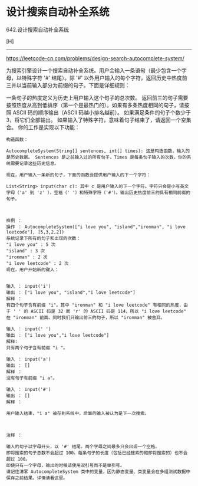 # 设计搜索自动补全系统

642.设计搜索自动补全系统

[H]

---

https://leetcode-cn.com/problems/design-search-autocomplete-system/

为搜索引擎设计一个搜索自动补全系统。用户会输入一条语句（最少包含一个字母，以特殊字符 '#' 结尾）。除 '#' 以外用户输入的每个字符，返回历史中热度前三并以当前输入部分为前缀的句子。下面是详细规则：

一条句子的热度定义为历史上用户输入这个句子的总次数。
返回前三的句子需要按照热度从高到低排序（第一个是最热门的）。如果有多条热度相同的句子，请按照 ASCII 码的顺序输出（ASCII 码越小排名越前）。
如果满足条件的句子个数少于 3，将它们全部输出。
如果输入了特殊字符，意味着句子结束了，请返回一个空集合。
你的工作是实现以下功能：
```
构造函数：

AutocompleteSystem(String[] sentences, int[] times): 这是构造函数，输入的是历史数据。 Sentences 是之前输入过的所有句子，Times 是每条句子输入的次数，你的系统需要记录这些历史信息。

现在，用户输入一条新的句子，下面的函数会提供用户输入的下一个字符：

List<String> input(char c): 其中 c 是用户输入的下一个字符。字符只会是小写英文字母（'a' 到 'z' ），空格（' '）和特殊字符（'#'）。输出历史热度前三的具有相同前缀的句子。

 

样例 ：
操作 ： AutocompleteSystem(["i love you", "island","ironman", "i love leetcode"], [5,3,2,2])
系统记录下所有的句子和出现的次数：
"i love you" : 5 次
"island" : 3 次
"ironman" : 2 次
"i love leetcode" : 2 次
现在，用户开始新的键入：


输入 ： input('i')
输出 ： ["i love you", "island","i love leetcode"]
解释 ：
有四个句子含有前缀 "i"。其中 "ironman" 和 "i love leetcode" 有相同的热度，由于 ' ' 的 ASCII 码是 32 而 'r' 的 ASCII 码是 114，所以 "i love leetcode" 在 "ironman" 前面。同时我们只输出前三的句子，所以 "ironman" 被舍弃。

输入 ： input(' ')
输出 ： ["i love you","i love leetcode"]
解释:
只有两个句子含有前缀 "i "。

输入 ： input('a')
输出 ： []
解释 ：
没有句子有前缀 "i a"。

输入 ： input('#')
输出 ： []
解释 ：

用户输入结束，"i a" 被存到系统中，后面的输入被认为是下一次搜索。

 

注释 ：

输入的句子以字母开头，以 '#' 结尾，两个字母之间最多只会出现一个空格。
即将搜索的句子总数不会超过 100。每条句子的长度（包括已经搜索的和即将搜索的）也不会超过 100。
即使只有一个字母，输出的时候请使用双引号而不是单引号。
请记住清零 AutocompleteSystem 类中的变量，因为静态变量、类变量会在多组测试数据中保存之前结果。详情请看这里。
```